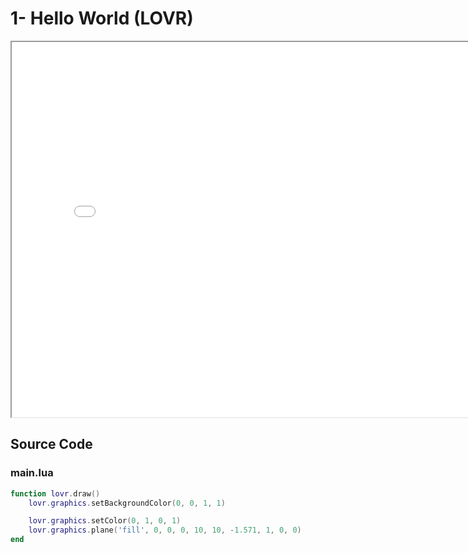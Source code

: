 # 1- Hello World (LOVR)

<iframe src="../deploy/LOVR/index.html" width="800" height="600"></iframe>

## Source Code

### main.lua

```lua
function lovr.draw()
    lovr.graphics.setBackgroundColor(0, 0, 1, 1)

    lovr.graphics.setColor(0, 1, 0, 1)
    lovr.graphics.plane('fill', 0, 0, 0, 10, 10, -1.571, 1, 0, 0)
end
```
